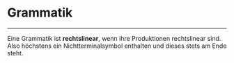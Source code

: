 # Grammatik
---


Eine Grammatik ist **rechtslinear**, wenn ihre Produktionen rechtslinear sind. Also höchstens ein Nichtterminalsymbol enthalten und dieses stets am Ende steht.
